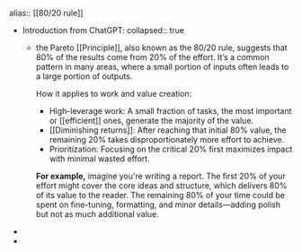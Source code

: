 alias:: [[80/20 rule]]

- Introduction from ChatGPT:
  collapsed:: true
	- the Pareto [[Principle]], also known as the 80/20 rule, suggests that 80% of the results come from 20% of the effort. It’s a common pattern in many areas, where a small portion of inputs often leads to a large portion of outputs.
	  
	  How it applies to work and value creation:
	  * High-leverage work: A small fraction of tasks, the most important or [[efficient]] ones, generate the majority of the value.
	  * [[Diminishing returns]]: After reaching that initial 80% value, the remaining 20% takes disproportionately more effort to achieve.
	  * Prioritization: Focusing on the critical 20% first maximizes impact with minimal wasted effort.
	  
	  **For example,** imagine you're writing a report. The first 20% of your effort might cover the core ideas and structure, which delivers 80% of its value to the reader. The remaining 80% of your time could be spent on fine-tuning, formatting, and minor details—adding polish but not as much additional value.
-
-